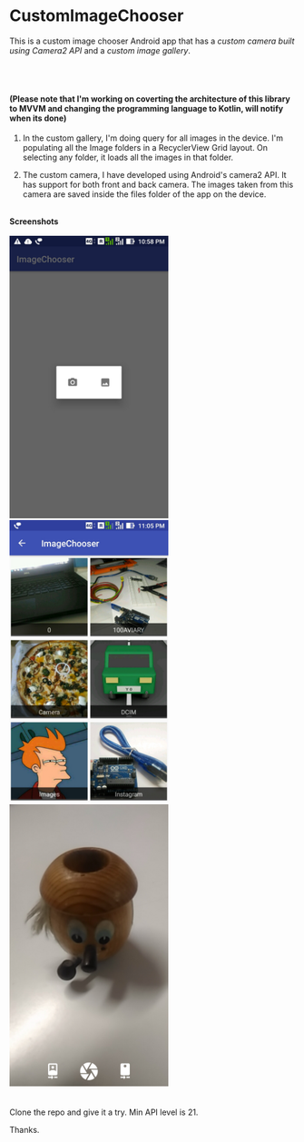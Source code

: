 # CustomImageChooser
This is a custom image chooser Android app that has a <em>custom camera built using Camera2 API</em> and a <em>custom image gallery</em>.

<br><br>
<b><h4>(Please note that I'm working on coverting the architecture of this library to MVVM and changing the programming language to Kotlin, will notify when its done)</h4></b>

1. In the custom gallery, I'm doing query for all images in the device. I'm populating all the Image folders in a RecyclerView  Grid layout. On selecting any folder, it loads all the images in that folder.

2. The custom camera, I have developed using Android's camera2 API. It has support for both front and back camera.
The images taken from this camera are saved inside the files folder of the app on the device.    

<br>
<b>Screenshots</b><br><br>

<kbd>
<img src="https://github.com/Asutosh11/CustomImageChooser/blob/master/screenshots/1.jpg" alt="Screenshot1" width="280px"/>
</kbd>
<kbd>
<img src="https://github.com/Asutosh11/CustomImageChooser/blob/master/screenshots/2.jpg" alt="Screenshot2" width="280px"/>
</kbd>
<kbd>
<img src="https://github.com/Asutosh11/CustomImageChooser/blob/master/screenshots/Screenshot_20170808-095034.jpg" alt="Screenshot3" width="280px"/>
</kbd>

<br>
<br><br>
Clone the repo and give it a try. 
Min API level is 21.

Thanks.


